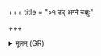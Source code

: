 +++
title = "०१ तद् अग्ने चक्षुः"

+++
<details><summary>मूलम् (GR)</summary>

तद् अग्ने चक्षुः प्रति धेहि  
रेभे शफारुजं येन पश्यसि यातुधानम् ।  
अथर्ववज् ज्योतिषा दैव्येन [भत्त्। अथर्वव(ज्)  
सत्यं धूर्वन्तम् अचितं न्य् ओष ॥ +++(Bhatt. oṣaḥ)+++
</details>